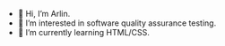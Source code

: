 - 👋 Hi, I’m Arlin.
- 👀 I’m interested in software quality assurance testing.
- 🌱 I’m currently learning HTML/CSS.

<!---
arlinmae/arlinmae is a ✨ special ✨ repository because its `README.md` (this file) appears on your GitHub profile.
You can click the Preview link to take a look at your changes.
--->
